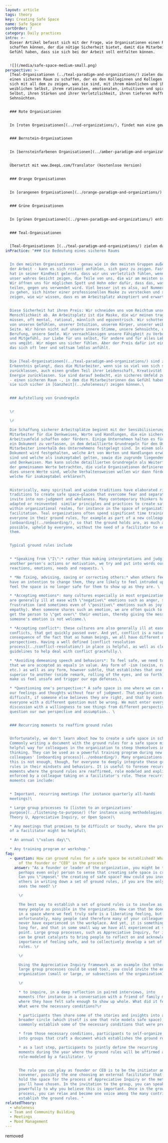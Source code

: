 ```yaml
---
layout: article
tags: theory
key: Creating Safe Space
name: Safe Space
sortOrder: 7
category: Daily practices
intro: >-
  Dieser Artikel befasst sich mit der Frage, wie Organisationen einen Raum
  schaffen können, der die nötige Sicherheit bietet, damit die Mitarbeiter das
  Gefühl haben, dass sie sich bei der Arbeit voll entfalten können.


  ![](/media/safe-space-medium-small.png)
perspective: >-
  [Teal-Organisationen (../teal-paradigm-and-organizations/) zielen darauf ab,
  einen sicheren Raum zu schaffen, der es den Kolleginnen und Kollegen erlaubt,
  sich mit all dem zu zeigen, was sie sind, mit ihrem männlichen und ihrem
  weiblichen Selbst, ihrem rationalen, emotionalen, intuitiven und spirituellen
  Selbst, ihren Stärken und ihrer Verletzlichkeit, ihren tieferen Hoffnungen und
  Sehnsüchten.  


  ### Rote Organisationen


  In [roten Organisationen](../red-organizations/), findet man eine gewisse Sicherheit in der vom Chef auferlegten Ordnung. Wenn man sich loyal verhält und die Wünsche und Befehle des Chefs befolgt, was auch immer sie sein mögen, ist man sicher. Wer sich dagegen dem Chef widersetzt, den erwartet eine harte Strafe.   


  ### Bernstein-Organisationen


  In [bernsteinfarbenen Organisationen](../amber-paradigm-and-organizations/) entsteht Sicherheit durch das Befolgen etablierter Regeln und Prozesse (die viel stabiler sind als die wechselnden Launen der roten Chefs). In bernsteinfarbenen Organisationen geht man davon aus, dass die Beschäftigung lebenslang ist, und ein Großteil des sozialen Lebens der Menschen dreht sich um die Organisation. Bestrafung bedeutet nicht mehr physische Gewalt, sondern kann Gehaltskürzungen, eine Verringerung des Ranges und der Privilegien sowie Entlassung zur Folge haben. Die Entlassung ist daher mit einer doppelten Bedrohung verbunden: dem Verlust der eigenen Identität und dem Ausschluss aus dem sozialen Gefüge, in das man eingebettet ist. Der Austritt aus einer bernsteinfarbenen Organisation ist oft ein schmerzhafter und beängstigender Prozess, ähnlich wie wenn man ein altes, bekanntes und sicheres Leben ablegt und ein neues Leben beginnen muss. (Kurz gesagt: Sicherheit vor Gewalt).


  Übersetzt mit www.DeepL.com/Translator (kostenlose Version)


  ### Orange Organisationen


  In [orangenen Organisationen](../orange-paradigm-and-organizations/) entsteht die Sicherheit durch das Erreichen der erwarteten Ergebnisse. Die eigene Identität ist nicht mehr an ein bestimmtes Unternehmen gebunden, sondern im weiteren Sinne an die eigene berufliche Entwicklung. Scheitern und Entlassung sind ein Schlag für das Selbstwertgefühl, aber nicht mehr der Ausschluss aus dem sozialen Gefüge, in das man eingebettet ist. Man zieht einfach weiter und sucht sich eine Arbeit in einem anderen Unternehmen. (Kurzum: Sicherheit vor sozialer Ausgrenzung).


  ### Grüne Organisationen


  In [grünen Organisationen](../green-paradigm-and-organizations/) entsteht Sicherheit durch eine Reihe gemeinsamer Werte und das Wissen, dass man als Person und nicht nur als "menschliche Ressource" betrachtet wird. Wenn ein Einzelner oder die Organisation in eine schwierige Lage gerät, vertrauen die Mitarbeiter darauf, dass ihre Kollegen sie unterstützen werden. (Kurz gesagt: emotionale Sicherheit).


  ### Teal-Organisationen 


  [Teal-Organisationen ](../teal-paradigm-and-organizations/) zielen darauf ab, einen sicheren Raum zu schaffen, in dem das Ego seine Abwehrkräfte lockern kann, so dass die Menschen sich voll und ganz zeigen können: ihr männliches und weibliches Selbst, ihr rationales, emotionales, intuitives und spirituelles Selbst sowie ihre Stärken und ihre Verletzlichkeit. (Kurz gesagt: Sicherheit für die Seele)
inPractice: "### Die Bedeutung eines sicheren Raums


  In den meisten Organisationen - genau wie in den meisten Gruppen außerhalb
  der Arbeit - kann es sich riskant anfühlen, sich ganz zu zeigen. Fast jeder
  hat in seiner Kindheit gelernt, dass wir uns verletzlich fühlen, wenn wir
  unser wahres Gesicht zeigen, die Teile von uns, die wir am meisten schätzen:
  Wir öffnen uns für möglichen Spott und Hohn oder dafür, dass das, was wir
  teilen, gegen uns verwendet wird. Viel besser ist es also, auf Nummer sicher
  zu gehen, sich hinter einer professionellen Maske zu verstecken und sich so zu
  zeigen, wie wir wissen, dass es am Arbeitsplatz akzeptiert und erwartet wird.


  Diese Sicherheit hat ihren Preis: Wir schneiden uns vom Reichtum unserer
  Menschlichkeit ab. Am Arbeitsplatz ist die Maske, die wir meinen tragen zu
  müssen, oft mental, rational, männlich und egozentrisch. Wir schotten uns ab
  von unseren Gefühlen, unserer Intuition, unserem Körper, unserer weiblichen
  Seite. Wir hören nicht auf unsere innere Stimme, unsere Sehnsüchte, unsere
  Berufung, unsere Seele. Wir vernachlässigen unsere Fähigkeit zu Verbundenheit
  und Mitgefühl, zur Liebe für uns selbst, für andere und für alles Leben, das
  uns umgibt. Wir mögen uns sicher fühlen. Aber der Preis dafür ist ein Leben,
  das sich oft leer und seltsam leblos anfühlt.


  Die [Teal-Organisationen](../teal-paradigm-and-organizations/) sind zu der
  Erkenntnis gelangt, dass die Mitarbeiter, wenn sie so viel von sich selbst
  zurücklassen, auch einen großen Teil ihrer Leidenschaft, Kreativität und
  Energie zurücklassen. Sie sind darauf bedacht, ein sicheres Umfeld zu schaffen
  - einen sicheren Raum -, in dem die Mitarbeiterinnen das Gefühl haben, dass
  sie sich sicher in [Ganzheit](../wholeness/) zeigen können.\ 


  ### Aufstellung von Grundregeln


  \r

  \r

  Die Schaffung sicherer Arbeitsplätze beginnt mit der Sensibilisierung aller
  Mitarbeiter für die Denkweisen, Worte und Handlungen, die ein sicheres
  Arbeitsumfeld schaffen oder fördern. Einige Unternehmen halten es für wichtig,
  ein Dokument zu verfassen, in dem detaillierte Grundregeln für den Umgang der
  Mitarbeiter innerhalb des Unternehmens festgelegt sind. In einem solchen
  Dokument wird festgehalten, welche Art von Worten und Handlungen erwünscht
  sind und welche als inakzeptabel gelten, sowie die zugrunde liegenden Annahmen
  und Denkweisen. Man kann solche detaillierten Grundregeln als Weiterführung
  der gemeinsamen Werte betrachten, die viele Organisationen definieren: Wenn
  dies unsere Werte sind, welche Verhaltensweisen wollen wir dann fördern und
  welche für inakzeptabel erklären?\ 


  Historically, many spiritual and wisdom traditions have elaborated rich
  traditions to create safe space—places that overcome fear and separation and
  invite into non-judgment and wholeness. Many contemporary thinkers have
  adapted or reinvented  similar principles and practices to create safe space
  within organizational realms, for instance in the space of organizational
  facilitation. Teal organizations often spend significant time training
  everyone in their ground rules, for example as part of a new colleague's
  [onboarding](../onboarding/), so that the ground holds are, as much as
  possible, upheld by everyone, without the need of a facilitator to enforce
  them.


  Typical ground rules include


  * *Speaking from \"I\":* rather than making interpretations and judging
  another person's actions or motivation, we try and put into words our own
  reactions, emotions, needs and requests. \ 

  * *No fixing, advising, saving or correcting others:* when others feel we
  have an intention to change them, they are likely to feel intruded upon and to
  feel the space is no longer safe for them to show up as they are. \ 

  * *Accepting emotions*: many cultures especially in most organizations today
  are generally ill at ease with \"negative\" emotions such as anger, sadness or
  frustration (and sometimes even of \"positive\" emotions such as joy or
  empathy). When someone shares such an emotion, we are often quick to try and
  get the person to \"get over\" their emotion, thereby giving the message that
  someone's emotion is not welcome.\ 

  * *Accepting conflict*: these cultures are also generally ill at ease with
  conflicts, that get quickly passed over. And yet, conflict is a natural
  consequence of the fact that as human beings, we all have different needs and
  perspectives. Having a well defined [conflict resolution
  process](../conflict-resolution/) in place is helpful, as well as clear
  guidelines to help deal with conflict gracefully.\ 

  * *Avoiding demeaning speech and behaviors*: To feel safe, we need to feel
  that we are accepted as equals in value. Any form of -ism (sexism, racism,
  etc.) as well as any form, however subtle, that establishes that one person is
  superior to another (snide remark, rolling of the eyes, and so forth) will
  make us feel unsafe and trigger our ego defenses.\ 

  * *Questioning one's perspective:* A safe space is one where we can explore
  our feelings and thoughts without fear of judgment. That exploration is made
  difficult, if someone else believes they are right, and that by contrast,
  everyone with a different question must be wrong. We must enter every
  discussion with a willingness to see things from different perspectives, to
  question our own perspective and assumption.. \ 


  ### Recurring moments to reaffirm ground rules


  Unfortunately, we don't learn about how to create a safe space in school.
  Commonly writing a document with the ground rules for a safe space might be a
  helpful way for colleagues in the organization to steep themselves in this
  thinking. They can be used as a powerful training program during new
  colleagues' [onboarding process](../onboarding/). Many organizations find that
  this is not enough, though, for everyone to deeply integrate these ground
  rules in their mindsets and behaviors. It is useful to foresee recurring
  moments where the ground rules are reaffirmed, role modeled and explicitly
  enforced by a colleague taking on a facilitator's role. These recurring
  moments can include:


  * Important, recurring meetings (for instance quarterly all-hands
  meetings)\ 

  * Large group processes to [listen to an organizations'
  purpose](../listening-to-purpose/) (for instance using methodologies such as
  Theory U, Appreciative Inquiry, or Open Space)\ 

  * Any meetings that promises to be difficult or touchy, where the presence
  of a facilitator might be helpful\ 

  * An annual \"values day\"\ 

  * Any training program or workshop."
faq:
  - question: How can ground rules for a safe space be established? What is the role
      of the founder or "CEO" in the process?
    answer: "As a founder or leader of the organization, you might be the main (or
      perhaps even only) person to sense that creating safe space is critical.
      Can you \"impose\" the creating of safe space? How could you involve
      others in writing down a set of ground rules, if you are the only one that
      sees the need? \r

      \r

      The best way to establish a set of ground rules is to involve as
      many people as possible in the organization. How can that be done? Being
      in a space where we feel truly safe is a liberating feeling, but that
      unfortunately, many people (and therefore many of your colleagues) might
      never have experienced in the workplace. And yet, it is something we all
      long for, and that in some small way we have all experienced at some
      point. Large group processes, such as Appreciative Inquiry, for instance,
      can be great catalysts to bring people to reflect on and acknowledge the
      importance of feeling safe, and to collectively develop a set of ground
      rules. \r

      \r

      Using the Appreciative Inquiry framework as an example (but other
      large group processes could be used too), you could invite the entire
      organization (small or large, or subsections of the organization):\r

      \r

      * to inquire, in a deep reflection in paired interviews, into
      moments (for instance in a conversation with a friend of family member)
      where they have felt safe enough to show up whole. What did it feel like?
      What were the necessary conditions?\r

      * participants then share some of the stories and insights into a
      broader circle (which itself is one that role models safe space), and
      commonly establish some of the necessary conditions that were present.\r

      * from those necessary conditions, participants to self-organize
      into groups that craft a document which establishes the ground rules\r

      * as a last step, participants to jointly define the recurring
      moments during the year where the ground rules will be affirmed and
      role-modeled by a facilitator. \r


      The role you can play as founder or CEO is to be the initiator and
      convener, possibly the one choosing an external facilitator that might
      hold the space for the process of Appreciative Inquiry or the methodology
      you'll have chosen. In the invitation to the group, you can speak
      powerfully to why you believe this is important. Once in the group
      process, you can relax and become one voice among the many contributing to
      establish the ground rules. "
relatedTheory:
  - wholeness
  - Team and Community Building
  - Meetings
  - Mood Management
---
```

removed